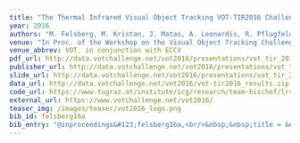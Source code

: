 ```yaml
---
title: "The Thermal Infrared Visual Object Tracking VOT-TIR2016 Challenge Results"
year: 2016
authors: "M. Felsberg, M. Kristan, J. Matas, A. Leonardis, R. Pflugfelder, G. H&auml;ger, <i>et al.</i>"
venue: "In Proc. of the Workshop on the Visual Object Tracking Challenge"
venue_abbrev: VOT, in conjunction with ECCV
pdf_url: http://data.votchallenge.net/vot2016/presentations/vot_tir_2016_paper.pdf
publisher_url: http://data.votchallenge.net/vot2016/presentations/vot_tir_2016_paper.pdf
slide_url: http://data.votchallenge.net/vot2016/presentations/vot_tir_2016_presentation.pdf
data_url: http://data.votchallenge.net/vot2016/vot-tir2016_results.zip
code_url: https://www.tugraz.at/institute/icg/research/team-bischof/lrs/downloads/dat/
external_url: https://www.votchallenge.net/vot2016/
teaser_img: /images/teaser/vot2016_logo.png
bib_id: felsberg16a
bib_entry: "@inproceedings&#123;felsberg16a,<br/>&nbsp;&nbsp;title = &#123;The Thermal Infrared Visual Object Tracking VOT-TIR2016 Challenge Results&#125;,<br/>&nbsp;&nbsp;author = &#123;Michael Felsberg and Matej Kristan and Ji&#92;v&#123;r&#125;&#123;&#92;'i&#125; Matas and Ale&#92;v&#123;s&#125; Leonardis and Roman Pflugfelder and Gustav H&#92;&quot;&#123;a&#125;ger and others&#125;,<br/>&nbsp;&nbsp;booktitle = &#123;Proc. of the Workshop on the Visual Object Tracking Challenge (VOT, in conjunction with ECCV)&#125;,<br/>&nbsp;&nbsp;year = &#123;2016&#125;<br/>&#125;"
---
```

